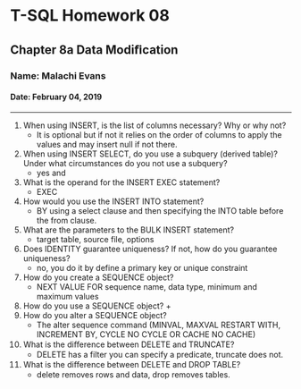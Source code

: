 # T-SQL Homework 08

## Chapter 8a Data Modiﬁcation

### Name: Malachi Evans

#### Date: February 04, 2019

-------------
1. When using INSERT, is the list of columns necessary? Why or why not?
    + It is optional but if not it relies on the order of columns to apply the values and may insert null if not there.
2. When using INSERT SELECT, do you use a subquery (derived table)? Under what circumstances do you not use a subquery?
    + yes and 
3. What is the operand for the INSERT EXEC statement?
    + EXEC
4. How would you use the INSERT INTO statement?
    + BY using a select clause and then specifying the INTO table before the from clause.
5. What are the parameters to the BULK INSERT statement?
    + target table, source file, options 
6. Does IDENTITY guarantee uniqueness? If not, how do you guarantee uniqueness?
    + no, you do it by define a primary key or unique constraint 
7. How do you create a SEQUENCE object? 
    + NEXT VALUE FOR sequence name, data type, minimum and maximum values 
8. How do you use a SEQUENCE object?
    + 
9. How do you alter a SEQUENCE object?
    + The alter sequence command (MINVAL, MAXVAL RESTART WITH, INCREMENT BY, CYCLE NO CYCLE OR CACHE NO CACHE)
10. What is the diﬀerence between DELETE and TRUNCATE?
    + DELETE has a filter you can specify a predicate, truncate does not.
11. What is the diﬀerence between DELETE and DROP TABLE?
    + delete removes rows and data, drop removes tables.

